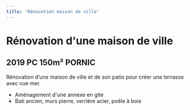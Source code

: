 ```yaml
---
title: 'Rénovation maison de ville'
---
```


# **Rénovation d'une maison de ville**
## 2019 PC 150m² PORNIC

Rénovation d’une maison de ville et de son patio 
pour créer une terrasse avec vue mer.
- Aménagement d'une annexe en gite
- Bati ancien, murs pierre, verrière acier, poêle à bois
